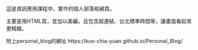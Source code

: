 <p>這是資訊應用課程中，實作的個人部落格網頁。<p>
<p>主要是用HTML寫，並加以美編，且包含超連結、台北標準時間等，讓畫面看起來更精緻。<p>
<p>附上personal_blog的網址 https://kuo-chia-yuan.github.io/Personal_Blog/<p>
